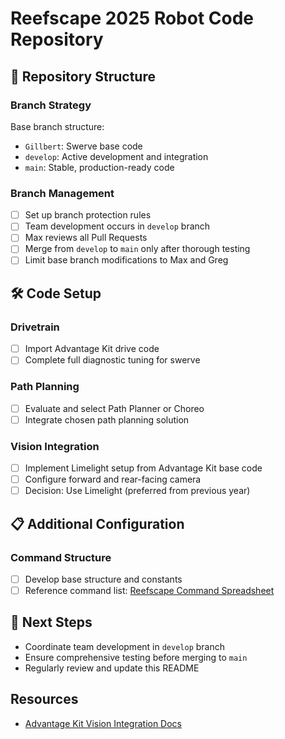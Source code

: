 # Reefscape 2025 Robot Code Repository

## 🤖 Repository Structure

### Branch Strategy
Base branch structure:
- `Gillbert`: Swerve base code
- `develop`: Active development and integration
- `main`: Stable, production-ready code

### Branch Management
- [ ] Set up branch protection rules
- [ ] Team development occurs in `develop` branch
- [ ] Max reviews all Pull Requests 
- [ ] Merge from `develop` to `main` only after thorough testing
- [ ] Limit base branch modifications to Max and Greg

## 🛠️ Code Setup

### Drivetrain
- [ ] Import Advantage Kit drive code
- [ ] Complete full diagnostic tuning for swerve

### Path Planning
- [ ] Evaluate and select Path Planner or Choreo
- [ ] Integrate chosen path planning solution

### Vision Integration
- [ ] Implement Limelight setup from Advantage Kit base code
- [ ] Configure forward and rear-facing camera
- [ ] Decision: Use Limelight (preferred from previous year)

## 📋 Additional Configuration

### Command Structure
- [ ] Develop base structure and constants
- [ ] Reference command list: [Reefscape Command Spreadsheet](https://docs.google.com/spreadsheets/d/1-hmzdXKS6qgACqeQ6U8RYg2TpfawPsJiIGIwLDxqnBw/edit?gid=1163826648#gid=1163826648)

## 🚀 Next Steps
- Coordinate team development in `develop` branch
- Ensure comprehensive testing before merging to `main`
- Regularly review and update this README

## Resources
- [Advantage Kit Vision Integration Docs](https://docs.advantagekit.org/getting-started/template-projects/talonfx-swerve-template/#vision-integration)